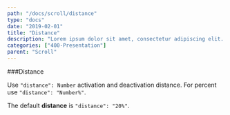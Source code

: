 ```yaml
---
path: "/docs/scroll/distance"
type: "docs"
date: "2019-02-01"
title: "Distance"
description: "Lorem ipsum dolor sit amet, consectetur adipiscing elit. Nunc tempus laoreet leo sit amet iaculis."
categories: ["400-Presentation"]
parent: "Scroll"
---
```


###Distance

Use `"distance": Number` activation and deactivation distance. For percent use `"distance": "Number%"`.

The default **distance** is `"distance": "20%"`.

<demo>
  <div class="demo_item" data-iframe="iframe/demos/scroll/distance">
  </div>
</demo>
